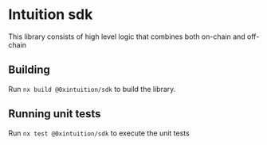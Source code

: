 # Intuition sdk

This library consists of high level logic that combines both on-chain and off-chain

## Building

Run `nx build @0xintuition/sdk` to build the library.

## Running unit tests

Run `nx test @0xintuition/sdk` to execute the unit tests
